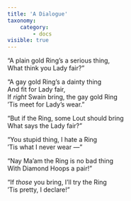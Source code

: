 ```yaml
---
title: 'A Dialogue'
taxonomy:
    category:
        - docs
visible: true
---
```


“A plain gold Ring’s a serious thing,  
What think you Lady fair?”  
  
“A gay gold Ring’s a dainty thing  
And fit for Lady fair,  
If *right* Swain bring, the gay gold Ring  
’Tis meet for Lady’s wear.”  
  
“But if the Ring, some Lout should bring  
What says the Lady fair?”  
  
“You stupid thing, I hate a Ring  
’Tis what I never wear —”  
  
“Nay Ma’am the Ring is no bad thing  
With Diamond Hoops a pair!”  
  
“If *those* you bring, I’ll try the Ring  
’Tis pretty, I declare!”